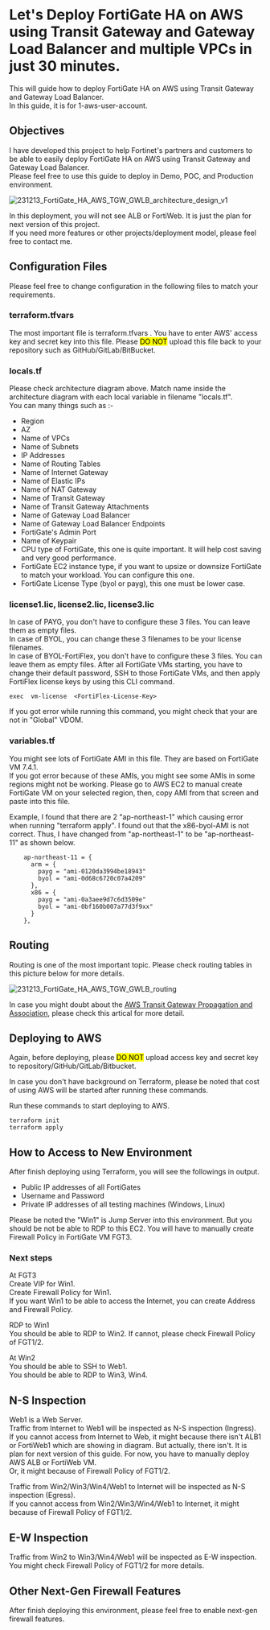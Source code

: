 # Let's Deploy FortiGate HA on AWS using Transit Gateway and Gateway Load Balancer and multiple VPCs in just 30 minutes.  
This will guide how to deploy FortiGate HA on AWS using Transit Gateway and Gateway Load Balancer.  
In this guide, it is for 1-aws-user-account.  

## Objectives  
I have developed this project to help Fortinet's partners and customers to be able to easily deploy FortiGate HA on AWS using Transit Gateway and Gateway Load Balancer.  
Please feel free to use this guide to deploy in Demo, POC, and Production environment.  

<img title="Architecture Design of FortiGate HA on AWS using Transit Gateway and Gateway Load Balancer" alt="231213_FortiGate_HA_AWS_TGW_GWLB_architecture_design_v1" src="231213_FortiGate_HA_AWS_TGW_GWLB_architecture_design_v1.png">

In this deployment, you will not see ALB or FortiWeb. It is just the plan for next version of this project.  
If you need more features or other projects/deployment model, please feel free to contact me.  

## Configuration Files  
Please feel free to change configuration in the following files to match your requirements.  

### terraform.tfvars  
The most important file is terraform.tfvars . You have to enter AWS' access key and secret key into this file. Please <mark style="background-color: #FFFF00">DO NOT</mark>  upload this file back to your repository such as GitHub/GitLab/BitBucket.  

### locals.tf  
Please check architecture diagram above.
Match name inside the architecture diagram with each local variable in filename "locals.tf".  
You can many things such as :-  
- Region  
- AZ  
- Name of VPCs  
- Name of Subnets  
- IP Addresses  
- Name of Routing Tables  
- Name of Internet Gateway  
- Name of Elastic IPs  
- Name of NAT Gateway  
- Name of Transit Gateway  
- Name of Transit Gateway Attachments  
- Name of Gateway Load Balancer  
- Name of Gateway Load Balancer Endpoints  
- FortiGate's Admin Port  
- Name of Keypair  
- CPU type of FortiGate, this one is quite important. It will help cost saving and very good performance.  
- FortiGate EC2 instance type, if you want to upsize or downsize FortiGate to match your workload. You can configure this one.  
- FortiGate License Type (byol or payg), this one must be lower case.  

### license1.lic, license2.lic, license3.lic  
In case of PAYG, you don't have to configure these 3 files. You can leave them as empty files.  
In case of BYOL, you can change these 3 filenames to be your license filenames.  
In case of BYOL-FortiFlex, you don't have to configure these 3 files. You can leave them as empty files. After all FortiGate VMs starting, you have to change their default password, SSH to those FortiGate VMs, and then apply FortiFlex license keys by using this CLI command.  
```
exec  vm-license  <FortiFlex-License-Key>
```

If you got error while running this command, you might check that your are not in "Global" VDOM.  

### variables.tf  
You might see lots of FortiGate AMI in this file. They are based on FortiGate VM 7.4.1.  
If you got error because of these AMIs, you might see some AMIs in some regions might not be working. Please go to AWS EC2 to manual create FortiGate VM on your selected region, then, copy AMI from that screen and paste into this file.  

Example, I found that there are 2 "ap-northeast-1" which causing error when running "terraform apply". I found out that the x86-byol-AMI is not correct. Thus, I have changed from "ap-northeast-1" to be "ap-northeast-11" as shown below.

```
    ap-northeast-11 = {
      arm = {
        payg = "ami-0120da3994be18943"
        byol = "ami-0d68c6720c07a4209"
      },
      x86 = {
        payg = "ami-0a3aee9d7c6d3509e"
        byol = "ami-0bf160b007a77d3f9xx"
      }
    },
```

## Routing  
Routing is one of the most important topic. Please check routing tables in this picture below for more details.  

<img title="Routing of FortiGate HA on AWS using Transit Gateway and Gateway Load Balancer" alt="231213_FortiGate_HA_AWS_TGW_GWLB_routing" src="231213_FortiGate_HA_AWS_TGW_GWLB_routing.png">

In case you might doubt about the [AWS Transit Gateway Propagation and Association](https://medium.com/@toobeetoob/aws-transit-gateway-propagation-and-association-16307d41e4a0), please check this artical for more detail.  

## Deploying to AWS  
Again, before deploying, please <mark style="background-color: #FFFF00">DO NOT</mark> upload access key and secret key to repository/GitHub/GitLab/Bitbucket.  

In case you don't have background on Terraform, please be noted that cost of using AWS will be started after running these commands.

Run these commands to start deploying to AWS.  
```
terraform init
terraform apply
```

## How to Access to New Environment  
After finish deploying using Terraform, you will see the followings in output.  

- Public IP addresses of all FortiGates  
- Username and Password  
- Private IP addresses of all testing machines (Windows, Linux)  

Please be noted the "Win1" is Jump Server into this environment. But you should be not be able to RDP to this EC2. You will have to manually create Firewall Policy in FortiGate VM FGT3.  

### Next steps  
At FGT3  
Create VIP for Win1.  
Create Firewall Policy for Win1.  
If you want Win1 to be able to access the Internet, you can create Address and Firewall Policy.  

RDP to Win1  
You should be able to RDP to Win2. If cannot, please check Firewall Policy of FGT1/2.  

At Win2  
You should be able to SSH to Web1.  
You should be able to RDP to Win3, Win4.  

## N-S Inspection  
Web1 is a Web Server.  
Traffic from Internet to Web1 will be inspected as N-S inspection (Ingress).  
If you cannot access from Internet to Web, it might because there isn't ALB1 or FortiWeb1 which are showing in diagram. But actually, there isn't. It is plan for next version of this guide. For now, you have to manually deploy AWS ALB or FortiWeb VM.  
Or, it might because of Firewall Policy of FGT1/2.  

Traffic from Win2/Win3/Win4/Web1 to Internet will be inspected as N-S inspection (Egress).  
If you cannot access from Win2/Win3/Win4/Web1 to Internet, it might because of Firewall Policy of FGT1/2.  

## E-W Inspection  
Traffic from Win2 to Win3/Win4/Web1 will be inspected as E-W inspection.  
You might check Firewall Policy of FGT1/2 for more details.  

## Other Next-Gen Firewall Features  
After finish deploying this environment, please feel free to enable next-gen firewall features.  
